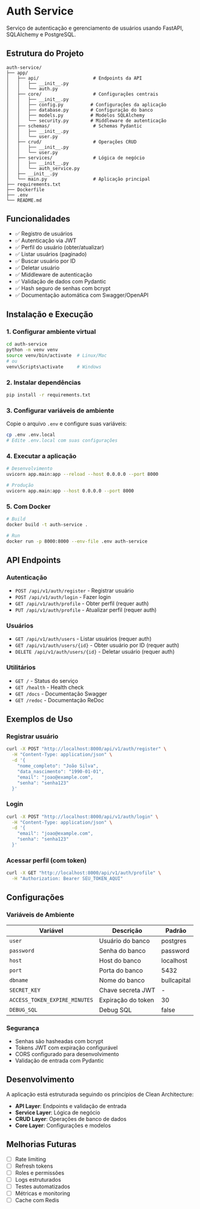 # Auth Service

Serviço de autenticação e gerenciamento de usuários usando FastAPI, SQLAlchemy e PostgreSQL.

## Estrutura do Projeto

```
auth-service/
├── app/
│   ├── api/                    # Endpoints da API
│   │   ├── __init__.py
│   │   └── auth.py
│   ├── core/                   # Configurações centrais
│   │   ├── __init__.py
│   │   ├── config.py          # Configurações da aplicação
│   │   ├── database.py        # Configuração do banco
│   │   ├── models.py          # Modelos SQLAlchemy
│   │   └── security.py        # Middleware de autenticação
│   ├── schemas/                # Schemas Pydantic
│   │   ├── __init__.py
│   │   └── user.py
│   ├── crud/                   # Operações CRUD
│   │   ├── __init__.py
│   │   └── user.py
│   ├── services/               # Lógica de negócio
│   │   ├── __init__.py
│   │   └── auth_service.py
│   ├── __init__.py
│   └── main.py                 # Aplicação principal
├── requirements.txt
├── Dockerfile
├── .env
└── README.md
```

## Funcionalidades

- ✅ Registro de usuários
- ✅ Autenticação via JWT
- ✅ Perfil do usuário (obter/atualizar)
- ✅ Listar usuários (paginado)
- ✅ Buscar usuário por ID
- ✅ Deletar usuário
- ✅ Middleware de autenticação
- ✅ Validação de dados com Pydantic
- ✅ Hash seguro de senhas com bcrypt
- ✅ Documentação automática com Swagger/OpenAPI

## Instalação e Execução

### 1. Configurar ambiente virtual

```bash
cd auth-service
python -m venv venv
source venv/bin/activate  # Linux/Mac
# ou
venv\Scripts\activate     # Windows
```

### 2. Instalar dependências

```bash
pip install -r requirements.txt
```

### 3. Configurar variáveis de ambiente

Copie o arquivo `.env` e configure suas variáveis:

```bash
cp .env .env.local
# Edite .env.local com suas configurações
```

### 4. Executar a aplicação

```bash
# Desenvolvimento
uvicorn app.main:app --reload --host 0.0.0.0 --port 8000

# Produção
uvicorn app.main:app --host 0.0.0.0 --port 8000
```

### 5. Com Docker

```bash
# Build
docker build -t auth-service .

# Run
docker run -p 8000:8000 --env-file .env auth-service
```

## API Endpoints

### Autenticação

- `POST /api/v1/auth/register` - Registrar usuário
- `POST /api/v1/auth/login` - Fazer login
- `GET /api/v1/auth/profile` - Obter perfil (requer auth)
- `PUT /api/v1/auth/profile` - Atualizar perfil (requer auth)

### Usuários

- `GET /api/v1/auth/users` - Listar usuários (requer auth)
- `GET /api/v1/auth/users/{id}` - Obter usuário por ID (requer auth)
- `DELETE /api/v1/auth/users/{id}` - Deletar usuário (requer auth)

### Utilitários

- `GET /` - Status do serviço
- `GET /health` - Health check
- `GET /docs` - Documentação Swagger
- `GET /redoc` - Documentação ReDoc

## Exemplos de Uso

### Registrar usuário

```bash
curl -X POST "http://localhost:8000/api/v1/auth/register" \
  -H "Content-Type: application/json" \
  -d '{
    "nome_completo": "João Silva",
    "data_nascimento": "1990-01-01",
    "email": "joao@example.com",
    "senha": "senha123"
  }'
```

### Login

```bash
curl -X POST "http://localhost:8000/api/v1/auth/login" \
  -H "Content-Type: application/json" \
  -d '{
    "email": "joao@example.com",
    "senha": "senha123"
  }'
```

### Acessar perfil (com token)

```bash
curl -X GET "http://localhost:8000/api/v1/auth/profile" \
  -H "Authorization: Bearer SEU_TOKEN_AQUI"
```

## Configurações

### Variáveis de Ambiente

| Variável | Descrição | Padrão |
|----------|-----------|--------|
| `user` | Usuário do banco | postgres |
| `password` | Senha do banco | password |
| `host` | Host do banco | localhost |
| `port` | Porta do banco | 5432 |
| `dbname` | Nome do banco | bullcapital |
| `SECRET_KEY` | Chave secreta JWT | - |
| `ACCESS_TOKEN_EXPIRE_MINUTES` | Expiração do token | 30 |
| `DEBUG_SQL` | Debug SQL | false |

### Segurança

- Senhas são hasheadas com bcrypt
- Tokens JWT com expiração configurável
- CORS configurado para desenvolvimento
- Validação de entrada com Pydantic

## Desenvolvimento

A aplicação está estruturada seguindo os princípios de Clean Architecture:

- **API Layer**: Endpoints e validação de entrada
- **Service Layer**: Lógica de negócio
- **CRUD Layer**: Operações de banco de dados
- **Core Layer**: Configurações e modelos

## Melhorias Futuras

- [ ] Rate limiting
- [ ] Refresh tokens
- [ ] Roles e permissões
- [ ] Logs estruturados
- [ ] Testes automatizados
- [ ] Métricas e monitoring
- [ ] Cache com Redis
